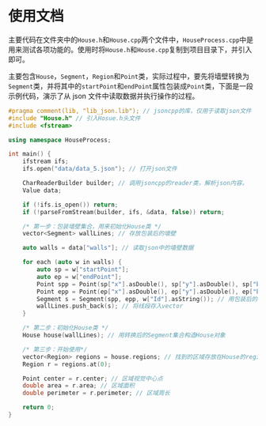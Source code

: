# 使用文档

主要代码在文件夹中的`House.h`和`House.cpp`两个文件中，`HouseProcess.cpp`中是用来测试各项功能的。使用时将`House.h`和`House.cpp`复制到项目目录下，并引入即可。

主要包含`House`，`Segment`，`Region`和`Point`类，实际过程中，要先将墙壁转换为`Segment`类，并将其中的`startPoint`和`endPoint`属性包装成`Point`类，下面是一段示例代码，演示了从 json 文件中读取数据并执行操作的过程。

```C++
#pragma comment(lib, "lib_json.lib"); // jsoncpp的库，仅用于读取json文件
#include "House.h" // 引入Hosue.h头文件
#include <fstream>

using namespace HouseProcess;

int main() {
    ifstream ifs;
    ifs.open("data/data_5.json"); // 打开json文件

    CharReaderBuilder builder; // 调用jsoncpp的reader类，解析json内容。
    Value data;

    if (!ifs.is_open()) return;
    if (!parseFromStream(builder, ifs, &data, false)) return;

    /* 第一步：包装墙壁集合，用来初始化House类 */
    vector<Segment> wallLines; // 存放包装后的墙壁

    auto walls = data["walls"]; // 读取json中的墙壁数据

    for each (auto w in walls) {
        auto sp = w["startPoint"];
        auto ep = w["endPoint"];
        Point spp = Point(sp["x"].asDouble(), sp["y"].asDouble(), sp["bulge"].asDouble(), sp["Id"].asString()); // 将startPoint包装为Point类
        Point epp = Point(ep["x"].asDouble(), ep["y"].asDouble(), ep["bulge"].asDouble(), ep["Id"].asString()); // 将endPoint包装为Point类
        Segment s = Segment(spp, epp, w["Id"].asString()); // 用包装后的Point与Id初始化一条线段
        wallLines.push_back(s); // 将线段存入vector
    }

    /* 第二步：初始化House类 */
    House house(wallLines); // 用转换后的Segment集合构造House对象

    /* 第三步：开始使用*/
    vector<Region> regions = house.regions; // 找到的区域存放在House的regions属性中
    Region r = regions.at(0);

    Point center = r.center; // 区域视觉中心点
    double area = r.area; // 区域面积
    double perimeter = r.perimeter; // 区域周长

    return 0;
}

```